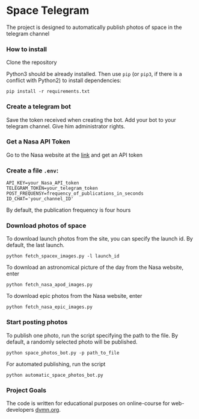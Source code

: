 # Space Telegram

The project is designed to automatically publish photos of space in the telegram channel

### How to install

Clone the repository

Python3 should be already installed. 
Then use `pip` (or `pip3`, if there is a conflict with Python2) to install dependencies:
```commandline
pip install -r requirements.txt
```

### Create a telegram bot

Save the token received when creating the bot. Add your bot to your telegram channel.
Give him administrator rights.

### Get a Nasa API Token
 
Go to the Nasa website at the [link](https://api.nasa.gov/)
and get an API token

### Create a file `.env`:

```commandline
API_KEY=your_Nasa_API_token
TELEGRAM_TOKEN=your_telegram_token
POST_FREQUENSY=frequency_of_publications_in_seconds
ID_CHAT='your_channel_ID'
```
By default, the publication frequency is four hours

### Download photos of space

To download launch photos from the site, you can specify the launch id. By default, the last launch.
```commandline
python fetch_spacex_images.py -l launch_id
```

To download an astronomical picture of the day from the Nasa website, enter
```commandline
python fetch_nasa_apod_images.py
```

To download epic photos from the Nasa website, enter
```commandline
python fetch_nasa_epic_images.py
```

### Start posting photos

To publish one photo, run the script specifying the path to the file.
By default, a randomly selected photo will be published.
```commandline
python space_photos_bot.py -p path_to_file
```

For automated publishing, run the script
```commandline
python automatic_space_photos_bot.py
```

### Project Goals

The code is written for educational purposes on online-course for web-developers [dvmn.org](https://dvmn.org/).